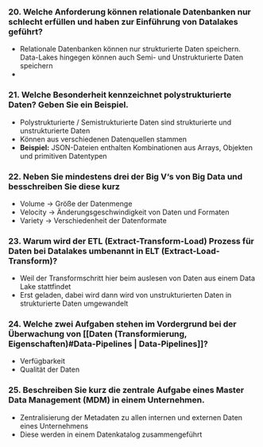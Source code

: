 ### 20. Welche Anforderung können relationale Datenbanken nur schlecht erfüllen und haben zur Einführung von Datalakes geführt?
- Relationale Datenbanken können nur strukturierte Daten speichern. Data-Lakes hingegen können auch Semi- und Unstrukturierte Daten speichern
- 
### 21. Welche Besonderheit kennzeichnet polystrukturierte Daten? Geben Sie ein Beispiel.
- Polystrukturierte / Semistrukturierte Daten sind strukturierte und unstrukturierte Daten
- Können aus verschiedenen Datenquellen stammen
- **Beispiel:** JSON-Dateien enthalten Kombinationen aus Arrays, Objekten und primitiven Datentypen

### 22. Neben Sie mindestens drei der Big V‘s von Big Data und besschreiben Sie diese kurz
- Volume -> Größe der Datenmenge
- Velocity -> Änderungsgeschwindigkeit von Daten und Formaten
- Variety -> Verschiedenheit der Datenformate

### 23. Warum wird der ETL (Extract-Transform-Load) Prozess für Daten bei Datalakes umbenannt in ELT (Extract-Load-Transform)?
- Weil der Transformschritt hier beim auslesen von Daten aus einem Data Lake stattfindet 
- Erst geladen, dabei wird dann wird von unstrukturierten Daten in strukturierte Daten umgewandelt

### 24. Welche zwei Aufgaben stehen im Vordergrund bei der Überwachung von [[Daten (Transformierung, Eigenschaften)#Data-Pipelines | Data-Pipelines]]?
- Verfügbarkeit
- Qualität
der Daten

### 25. Beschreiben Sie kurz die zentrale Aufgabe eines Master Data Management (MDM) in einem Unternehmen.
- Zentralisierung der Metadaten zu allen internen und externen Daten eines Unternehmens
- Diese werden in einem Datenkatalog zusammengeführt